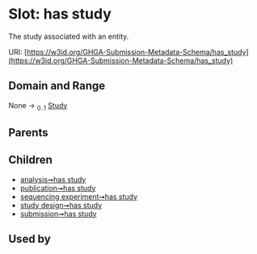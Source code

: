 
# Slot: has study


The study associated with an entity.

URI: [https://w3id.org/GHGA-Submission-Metadata-Schema/has_study](https://w3id.org/GHGA-Submission-Metadata-Schema/has_study)


## Domain and Range

None &#8594;  <sub>0..1</sub> [Study](Study.md)

## Parents


## Children

 *  [analysis➞has study](analysis_has_study.md)
 *  [publication➞has study](publication_has_study.md)
 *  [sequencing experiment➞has study](sequencing_experiment_has_study.md)
 *  [study design➞has study](study_design_has_study.md)
 *  [submission➞has study](submission_has_study.md)

## Used by

